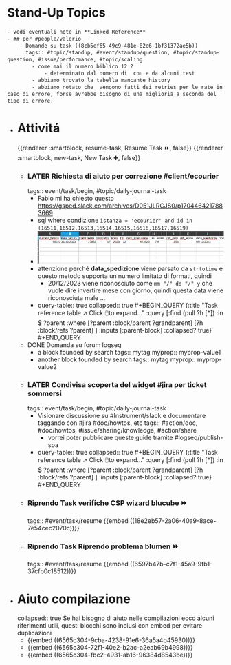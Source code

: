 # Stand-Up Topics
	- vedi eventuali note in **Linked Reference**
	- ## per #people/valerio
		- Domande su task ((8cb5ef65-49c9-481e-82e6-1bf31372ae5b))
		  tags:: #topic/standup, #event/standup/question, #topic/standup-question, #issue/performance, #topic/scaling
			- come mai il numero biblico 12 ?
				- determinato dal numero di  cpu e da alcuni test
			- abbiamo trovato la tabella mancante history
			- abbiamo notato che  vengono fatti dei retries per le rate in caso di errore, forse avrebbe bisogno di una miglioria a seconda del tipo di errore.
- # Attivitá
  {{renderer :smartblock, resume-task, Resume Task ⏩️, false}} {{renderer :smartblock, new-task, New Task ➕, false}}
	- ### LATER Richiesta di aiuto per correzione #client/ecourier 
	  tags:: event/task/begin, #topic/daily-journal-task
		- Fabio mi ha chiesto questo https://gsped.slack.com/archives/D051JLRCJS0/p1704464217883669
		- sql where condizione `istanza = 'ecourier' and id in (16511,16512,16513,16514,16515,16516,16517,16519)`
		- ![image.png](../assets/image_1704468590280_0.png)
		- attenzione perché **data_spedizione** viene parsato da `strtotime` e questo metodo supporta un numero limitato di formati, quindi
			- 20/12/2023 viene riconosciuto come `mm "/" dd "/" y` che vuole dire invertire mese con giorno, quindi questa data viene riconosciuta male ...
		- query-table:: true
		  collapsed:: true
		  #+BEGIN_QUERY
		  {:title "Task reference table ↗️ Click 🖱️to expand..." :query [:find (pull ?h [*])
		      :in $ ?parent
		      :where
		      [?parent :block/parent ?grandparent]
		      [?h :block/refs ?parent]
		  ]
		  :inputs [:parent-block]
		  :collapsed? true}
		  #+END_QUERY
	- DONE Domanda su forum logseq
		- a block founded by search
		  tags:: mytag
		  myprop:: myprop-value1
		- another block founded by search
		  tags:: mytag
		  myprop:: myprop-value2
	- ### LATER Condivisa scoperta del widget #jira per ticket sommersi
	  tags:: event/task/begin, #topic/daily-journal-task
		- Visionare discussione su #Instrument/slack e documentare taggando con #jira #doc/howtos, etc
		  tags:: #action/doc, #doc/howtos, #issue/sharing/knowledge, #action/share
			- vorrei poter pubblicare queste guide tramite #logseq/publish-spa
		- query-table:: true
		  collapsed:: true
		  #+BEGIN_QUERY
		  {:title "Task reference table ↗️ Click 🖱️to expand..." :query [:find (pull ?h [*])
		      :in $ ?parent
		      :where
		      [?parent :block/parent ?grandparent]
		      [?h :block/refs ?parent]
		  ]
		  :inputs [:parent-block]
		  :collapsed? true}
		  #+END_QUERY
	- ### Riprendo Task verifiche CSP wizard blucube ⏩️
	  tags:: #event/task/resume
	  {{embed ((18e2eb57-2a06-40a9-8ace-7e54cec2070c))}}
	- ### Riprendo Task Riprendo problema blumen ⏩️
	  tags:: #event/task/resume
	  {{embed ((6597b47b-c7f1-45a9-9fb1-37cfb0c18512))}}
- # Aiuto compilazione
  collapsed:: true
  Se hai bisogno di aiuto nelle compilazioni ecco alcuni riferimenti utili, questi blocchi sono inclusi con embed per evitare duplicazioni
	- {{embed ((6565c304-9cba-4238-91e6-36a5a4b45930))}}
	- {{embed ((6565c304-72f1-40e2-b2ac-a2eab69b4998))}}
	- {{embed ((6565c304-fbc2-4931-ab16-96384d8543be))}}